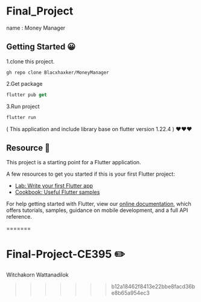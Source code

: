 
# Final_Project
name : Money Manager

## Getting Started :grinning:

1.clone this project.<br>
  ```
  gh repo clone Blacxhaxker/MoneyManager
  ```
2.Get package <br>
  ```dart
  flutter pub get
  ```
3.Run project <br>
  ```dart
  flutter run
  ```

( This application and include library base on flutter version 1.22.4 ) :heart::heart::heart:

## Resource :open_book:
This project is a starting point for a Flutter application.

A few resources to get you started if this is your first Flutter project:

- [Lab: Write your first Flutter app](https://flutter.dev/docs/get-started/codelab)
- [Cookbook: Useful Flutter samples](https://flutter.dev/docs/cookbook)

For help getting started with Flutter, view our
[online documentation](https://flutter.dev/docs), which offers tutorials,
samples, guidance on mobile development, and a full API reference.

=======

# Final-Project-CE395 :pencil2:
Witchakorn Wattanadilok
>>>>>>> b12a18462f8413e22bbe8facd36be8b65a954ec3
